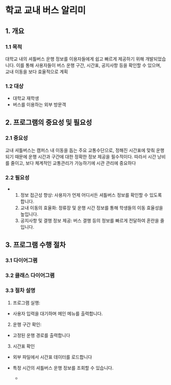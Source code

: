 # 학교 교내 버스 알리미

## 1. 개요
### 1.1 목적
대학교 내의 셔틀버스 운행 정보를 이용자들에게 쉽고 빠르게 제공하기 위해 개발되었습니다. 이를 통해 사용자들이 버스 운행 구간, 시간표, 공지사항 등을 확인할 수 있으며, 교내 이동을 보다 효율적으로 계획
### 1.2 대상
* 대학교 재학생
* 버스를 이용하는 외부 방문객

## 2. 프로그램의 중요성 및 필요성
### 2.1 중요성
교내 셔틀버스는 캠퍼스 내 이동을 돕는 주요 교통수단으로, 정해진 시간표에 맞춰 운행되기 때문에 운행 시간과 구간에 대한 정확한 정보 제공을 필수적이다. 따라서 시간 낭비를 줄이고, 보다 체계적인 교통관리가 가능하기에 시관 관리에 중요하다
### 2.2 필요성
* 1. 정보 접근성 향상: 사용자가 언제 어디서든 셔틀버스 정보를 확인할 수 있도록 합니다.
  2. 교내 이동의 효율화: 정류장 및 운행 시간 정보를 통해 학생들의 이동 효율성을 높입니다.
  3. 공지사항 및 결행 정보 제공: 버스 결행 등의 정보를 빠르게 전달하여 혼란을 줄입니다.

## 3. 프로그램 수행 절차
### 3.1 다이어그램

### 3.2 클래스 다이어그램

### 3.3 절차 설명
1. 프로그램 실행:
 * 사용자 입력을 대기하며 메인 메뉴를 출력합니다.
2. 운행 구간 확인:
 * 고정된 운행 경로를 출력합니다
3. 시간표 확인
 * 외부 파일에서 시간표 데이터를 로드합니다
 * 특정 시간의 셔틀버스 운행 정보를 조회할 수 있습니다.
   










    * 
